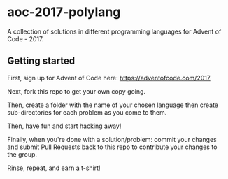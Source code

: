 # aoc-2017-polylang

A collection of solutions in different programming languages for Advent of Code - 2017.

## Getting started
First, sign up for Advent of Code here: https://adventofcode.com/2017

Next, fork this repo to get your own copy going.

Then, create a folder with the name of your chosen language then create sub-directories
for each problem as you come to them.

Then, have fun and start hacking away!

Finally, when you're done with a solution/problem: commit your changes and submit Pull Requests back to this repo to contribute your changes to the group.

Rinse, repeat, and earn a t-shirt!
